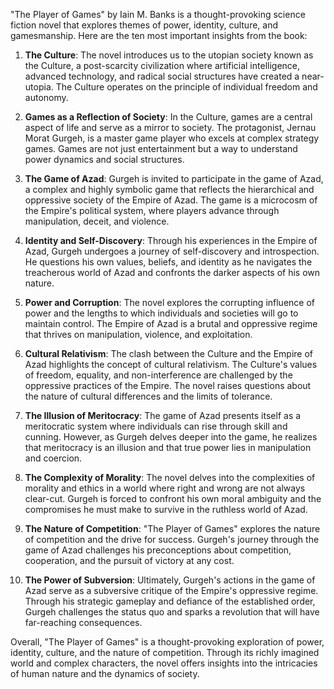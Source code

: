 "The Player of Games" by Iain M. Banks is a thought-provoking science fiction novel that explores themes of power, identity, culture, and gamesmanship. Here are the ten most important insights from the book:

1. **The Culture**: The novel introduces us to the utopian society known as the Culture, a post-scarcity civilization where artificial intelligence, advanced technology, and radical social structures have created a near-utopia. The Culture operates on the principle of individual freedom and autonomy.

2. **Games as a Reflection of Society**: In the Culture, games are a central aspect of life and serve as a mirror to society. The protagonist, Jernau Morat Gurgeh, is a master game player who excels at complex strategy games. Games are not just entertainment but a way to understand power dynamics and social structures.

3. **The Game of Azad**: Gurgeh is invited to participate in the game of Azad, a complex and highly symbolic game that reflects the hierarchical and oppressive society of the Empire of Azad. The game is a microcosm of the Empire's political system, where players advance through manipulation, deceit, and violence.

4. **Identity and Self-Discovery**: Through his experiences in the Empire of Azad, Gurgeh undergoes a journey of self-discovery and introspection. He questions his own values, beliefs, and identity as he navigates the treacherous world of Azad and confronts the darker aspects of his own nature.

5. **Power and Corruption**: The novel explores the corrupting influence of power and the lengths to which individuals and societies will go to maintain control. The Empire of Azad is a brutal and oppressive regime that thrives on manipulation, violence, and exploitation.

6. **Cultural Relativism**: The clash between the Culture and the Empire of Azad highlights the concept of cultural relativism. The Culture's values of freedom, equality, and non-interference are challenged by the oppressive practices of the Empire. The novel raises questions about the nature of cultural differences and the limits of tolerance.

7. **The Illusion of Meritocracy**: The game of Azad presents itself as a meritocratic system where individuals can rise through skill and cunning. However, as Gurgeh delves deeper into the game, he realizes that meritocracy is an illusion and that true power lies in manipulation and coercion.

8. **The Complexity of Morality**: The novel delves into the complexities of morality and ethics in a world where right and wrong are not always clear-cut. Gurgeh is forced to confront his own moral ambiguity and the compromises he must make to survive in the ruthless world of Azad.

9. **The Nature of Competition**: "The Player of Games" explores the nature of competition and the drive for success. Gurgeh's journey through the game of Azad challenges his preconceptions about competition, cooperation, and the pursuit of victory at any cost.

10. **The Power of Subversion**: Ultimately, Gurgeh's actions in the game of Azad serve as a subversive critique of the Empire's oppressive regime. Through his strategic gameplay and defiance of the established order, Gurgeh challenges the status quo and sparks a revolution that will have far-reaching consequences.

Overall, "The Player of Games" is a thought-provoking exploration of power, identity, culture, and the nature of competition. Through its richly imagined world and complex characters, the novel offers insights into the intricacies of human nature and the dynamics of society.